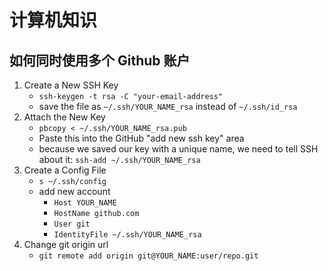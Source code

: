 # 计算机知识

## 如何同时使用多个 Github 账户

1. Create a New SSH Key
	- `ssh-keygen -t rsa -C "your-email-address"`
	- save the file as `~/.ssh/YOUR_NAME_rsa` instead of `~/.ssh/id_rsa`
2. Attach the New Key
	- `pbcopy < ~/.ssh/YOUR_NAME_rsa.pub`
	- Paste this into the GitHub "add new ssh key" area
	- because we saved our key with a unique name, we need to tell SSH about it: `ssh-add ~/.ssh/YOUR_NAME_rsa`
3. Create a Config File
	- `s ~/.ssh/config`
	- add new account
		- `Host YOUR_NAME`
        - `HostName github.com`
        - `User git`
        - `IdentityFile ~/.ssh/YOUR_NAME_rsa`
4. Change git origin url
	- `git remote add origin git@YOUR_NAME:user/repo.git`